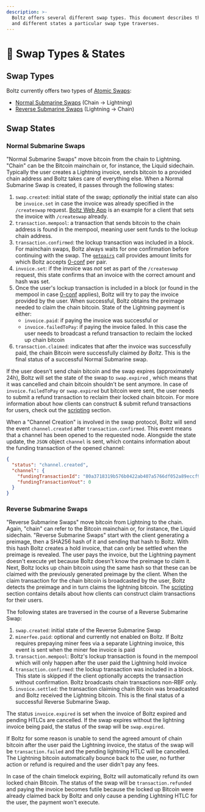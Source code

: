 ```yaml
---
description: >-
  Boltz offers several different swap types. This document describes the types
  and different states a particular swap type traverses.
---
```


# 🔁 Swap Types & States

## Swap Types

Boltz currently offers two types of [Atomic Swaps](https://en.bitcoin.it/wiki/Atomic\_swap):

* [Normal Submarine Swaps](<README (1).md#normal-submarine-swaps>) (Chain -> Lightning)
* [Reverse Submarine Swaps](<README (1).md#reverse-submarine-swaps>) (Lightning -> Chain)

## Swap States

### Normal Submarine Swaps

"Normal Submarine Swaps" move bitcoin from the chain to Lightning. "Chain" can be the Bitcoin mainchain or, for instance, the Liquid sidechain. Typically the user creates a Lightning invoice, sends bitcoin to a provided chain address and Boltz takes care of everything else. When a Normal Submarine Swap is created, it passes through the following states:

1. `swap.created`: initial state of the swap; _optionally_ the initial state can also be `invoice.set` in case the invoice was already specified in the `/createswap` request. [Boltz Web App](https://github.com/BoltzExchange/boltz-web-app) is an example for a client that sets the invoice with `/createswap` already.
2. `transaction.mempool`: a transaction that sends bitcoin to the chain address is found in the mempool, meaning user sent funds to the lockup chain address.
3. `transaction.confirmed`: the lockup transaction was included in a block. For mainchain swaps, Boltz always waits for one confirmation before continuing with the swap. The [`getpairs`](api.md#supported-pairs) call provides amount limits for which Boltz accepts [0-conf](0-confirmation.md#limits) per pair.
4. `invoice.set`: if the invoice was _not_ set as part of the `/createswap` request, this state confirms that an invoice with the correct amount and hash was set.
5. Once the user's lockup transaction is included in a block (or found in the mempool in case [0-conf](0-confirmation.md) applies), Boltz will try to pay the invoice provided by the user. When successful, Boltz obtains the preimage needed to claim the chain bitcoin. State of the Lightning payment is either:
   * `invoice.paid`: if paying the invoice was successful or
   * `invoice.failedToPay`: if paying the invoice failed. In this case the user needs to broadcast a refund transaction to reclaim the locked up chain bitcoin
6. `transaction.claimed`: indicates that after the invoice was successfully paid, the chain Bitcoin were successfully claimed _by Boltz_. This is the final status of a successful Normal Submarine swap.

If the user doesn't send chain bitcoin and the swap expires (approximately 24h), Boltz will set the state of the swap to `swap.expired` , which means that it was cancelled and chain bitcoin shouldn't be sent anymore. In case of `invoice.failedToPay` or `swap.expired` but bitcoin were sent, the user needs to submit a refund transaction to reclaim their locked chain bitcoin. For more information about how clients can construct & submit refund transactions for users, check out the [scripting](scripting.md) section.

When a "Channel Creation" is involved in the swap protocol, Boltz will send the event `channel.created` after `transaction.confirmed`. This event means that a channel has been opened to the requested node. Alongside the state update, the `JSON` object `channel` is sent, which contains information about the funding transaction of the opened channel:

```json
{
  "status": "channel.created",
  "channel": {
    "fundingTransactionId": "80a3718319b576b0422ab407a5766df052a89eccf9789d90e0d250e3fc2734f7",
    "fundingTransactionVout": 0
  }
}
```

### Reverse Submarine Swaps

"Reverse Submarine Swaps" move bitcoin from Lightning to the chain. Again, "chain" can refer to the Bitcoin mainchain or, for instance, the Liquid sidechain. "Reverse Submarine Swaps" start with the client generating a preimage, then a SHA256 hash of it and sending that hash to Boltz. With this hash Boltz creates a hold invoice, that can only be settled when the preimage is revealed. The user pays the invoice, but the Lightning payment doesn't execute yet because Boltz doesn't know the preimage to claim it. Next, Boltz locks up chain bitcoin using the same hash so that these can be claimed with the previously generated preimage by the client. When the claim transaction for the chain bitcoin is broadcasted by the user, Boltz detects the preimage and in turn claims the lightning bitcoin. The [scripting](scripting.md) section contains details about how clients can construct claim transactions for their users.

The following states are traversed in the course of a Reverse Submarine Swap:

1. `swap.created`: initial state of the Reverse Submarine Swap
2. `minerfee.paid`: optional and currently not enabled on Boltz. If Boltz requires prepaying miner fees via a separate Lightning invoice, this event is sent when the miner fee invoice is paid
3. `transaction.mempool`: Boltz's lockup transaction is found in the mempool which will only happen after the user paid the Lightning hold invoice
4. `transaction.confirmed`: the lockup transaction was included in a block. This state is skipped if the client optionally accepts the transaction without confirmation. Boltz broadcasts chain transactions non-RBF only.
5. `invoice.settled`: the transaction claiming chain Bitcoin was broadcasted and Boltz received the Lightning bitcoin. This is the final status of a successful Reverse Submarine Swap.

The status `invoice.expired` is set when the invoice of Boltz expired and pending HTLCs are cancelled. If the swap expires without the lightning invoice being paid, the status of the swap will be `swap.expired`.

If Boltz for some reason is unable to send the agreed amount of chain bitcoin after the user paid the Lightning invoice, the status of the swap will be `transaction.failed` and the pending lightning HTLC will be cancelled. The Lightning bitcoin automatically bounce back to the user, no further action or refund is required and the user didn't pay any fees.

In case of the chain timelock expiring, Boltz will automatically refund its own locked chain Bitcoin. The status of the swap will be `transaction.refunded` and paying the invoice becomes futile because the locked up Bitcoin were already claimed back by Boltz and only cause a pending Lightning HTLC for the user, the payment won't execute.
